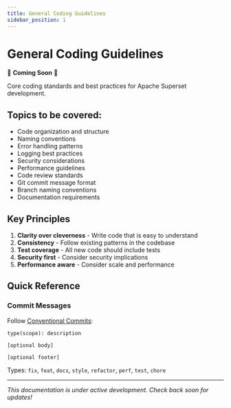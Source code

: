 ```yaml
---
title: General Coding Guidelines
sidebar_position: 1
---
```


<!--
Licensed to the Apache Software Foundation (ASF) under one
or more contributor license agreements.  See the NOTICE file
distributed with this work for additional information
regarding copyright ownership.  The ASF licenses this file
to you under the Apache License, Version 2.0 (the
"License"); you may not use this file except in compliance
with the License.  You may obtain a copy of the License at

  http://www.apache.org/licenses/LICENSE-2.0

Unless required by applicable law or agreed to in writing,
software distributed under the License is distributed on an
"AS IS" BASIS, WITHOUT WARRANTIES OR CONDITIONS OF ANY
KIND, either express or implied.  See the License for the
specific language governing permissions and limitations
under the License.
-->

# General Coding Guidelines

🚧 **Coming Soon** 🚧

Core coding standards and best practices for Apache Superset development.

## Topics to be covered:

- Code organization and structure
- Naming conventions
- Error handling patterns
- Logging best practices
- Security considerations
- Performance guidelines
- Code review standards
- Git commit message format
- Branch naming conventions
- Documentation requirements

## Key Principles

1. **Clarity over cleverness** - Write code that is easy to understand
2. **Consistency** - Follow existing patterns in the codebase
3. **Test coverage** - All new code should include tests
4. **Security first** - Consider security implications
5. **Performance aware** - Consider scale and performance

## Quick Reference

### Commit Messages
Follow [Conventional Commits](https://www.conventionalcommits.org/):
```
type(scope): description

[optional body]

[optional footer]
```

Types: `fix`, `feat`, `docs`, `style`, `refactor`, `perf`, `test`, `chore`

---

*This documentation is under active development. Check back soon for updates!*
